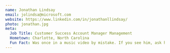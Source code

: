 ```yaml
---
name: Jonathan Lindsay
email: jolindsa@microsoft.com
website: https://www.linkedin.com/in/jonathanllindsay/
photo: jonathan.jpg
meta:
  Job Title: Customer Success Account Manager Management
  Hometown: Charlotte, North Carolina
  Fun Fact: Was once in a music video by mistake. If you see him, ask him which one!
---
```

